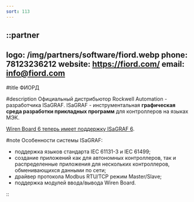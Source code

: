 ```yaml
---
sort: 113
---
```


::partner
---
logo: /img/partners/software/fiord.webp
phone: 78123236212
website: https://fiord.com/
email: info@fiord.com
---

#title
ФИОРД

#description
Официальный дистрибьютор Rockwell Automation - разработчика ISaGRAF. ISaGRAF - инструментальная **графическая среда разработки прикладных программ** для контроллеров на языках МЭК.

[Wiren Board 6 теперь имеет поддержку ISaGRAF 6](https://isagraf.ru/home/news/novosti/rossijskie-universalnye-modulnye-plk-novogo-pokoleniya-wiren-board-6-teper-mogut-rabotat-pod-upravleniem-isagraf-6).

#note
Особенности системы ISaGRAF:
* поддержка языков стандарта IEC 61131-3 и IEC 61499;
* создание приложений как для автономных контроллеров, так и распределенные приложения для нескольких контроллеров, обменивающихся данными по сети;
* драйвер протокола Modbus RTU/TCP режим Master/Slave;
* поддержка модулей ввода/вывода Wiren Board.

::
